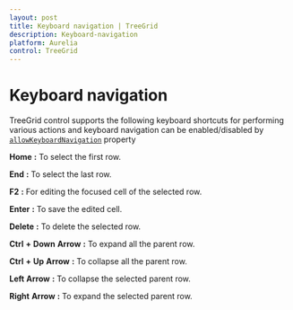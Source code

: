 ```yaml
---
layout: post
title: Keyboard navigation | TreeGrid
description: Keyboard-navigation
platform: Aurelia
control: TreeGrid
---
```

# Keyboard navigation

TreeGrid control supports the following keyboard shortcuts for performing various actions and keyboard navigation can be enabled/disabled by [`allowKeyboardNavigation`](https://help.syncfusion.com/api/js/ejtreegrid#members:allowkeyboardnavigation) property

**Home** **:** To select the first row.

**End** **:** To select the last row.

**F2** **:** For editing the focused cell of the selected row.

**Enter** **:** To save the edited cell.

**Delete** **:** To delete the selected row.

**Ctrl** **+** **Down** **Arrow** **:** To expand all the parent row.

**Ctrl** **+** **Up** **Arrow** **:** To collapse all the parent row.

**Left** **Arrow** **:** To collapse the selected parent row.

**Right** **Arrow** **:** To expand the selected parent row.
